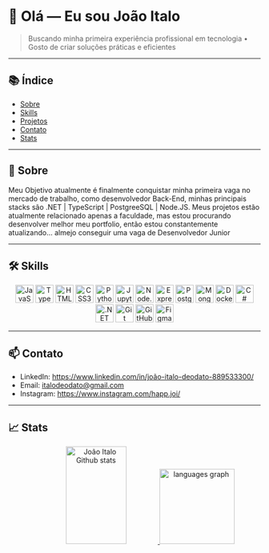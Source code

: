 # 👋 Olá — Eu sou João Italo
> Buscando minha primeira experiência profissional em tecnologia • Gosto de criar soluções práticas e eficientes

---

## 📚 Índice
- [Sobre](#sobre)
- [Skills](#skills)
- [Projetos](#projetos)
- [Contato](#contato)
- [Stats](#stats)

---

## 🧾 Sobre
Meu Objetivo atualmente é finalmente conquistar minha primeira vaga no mercado de trabalho, como desenvolvedor Back-End, minhas principais stacks são .NET | TypeScript | PostgreeSQL | Node.JS.
Meus projetos estão atualmente relacionado apenas a faculdade, mas estou procurando desenvolver melhor meu portfolio, então estou constantemente atualizando...
almejo conseguir uma vaga de Desenvolvedor Junior

---

## 🛠️ Skills
<p align="center">
  <!-- Linguagens -->
  <img alt="JavaScript"    src="https://cdn.jsdelivr.net/gh/devicons/devicon/icons/javascript/javascript-original.svg" height="36" />
  <img alt="TypeScript"    src="https://cdn.jsdelivr.net/gh/devicons/devicon/icons/typescript/typescript-original.svg" height="36" />
  <img alt="HTML5"         src="https://cdn.jsdelivr.net/gh/devicons/devicon/icons/html5/html5-original.svg" height="36" />
  <img alt="CSS3"          src="https://cdn.jsdelivr.net/gh/devicons/devicon/icons/css3/css3-original.svg" height="36" />
  <img alt="Python"        src="https://cdn.jsdelivr.net/gh/devicons/devicon/icons/python/python-original.svg" height="36" />
  <img alt="Jupyter"       src="https://cdn.jsdelivr.net/gh/devicons/devicon/icons/jupyter/jupyter-original.svg" height="36" />

  <!-- Backend / DB / Cloud -->
  <img alt="Node.js"       src="https://cdn.jsdelivr.net/gh/devicons/devicon/icons/nodejs/nodejs-original.svg" height="36" />
  <img alt="Express"       src="https://cdn.jsdelivr.net/gh/devicons/devicon/icons/express/express-original.svg" height="36" />
  <img alt="Postgres"      src="https://cdn.jsdelivr.net/gh/devicons/devicon/icons/postgresql/postgresql-original.svg" height="36" />
  <img alt="MongoDB"       src="https://cdn.jsdelivr.net/gh/devicons/devicon/icons/mongodb/mongodb-original.svg" height="36" />
  <img alt="Docker"        src="https://cdn.jsdelivr.net/gh/devicons/devicon/icons/docker/docker-original.svg" height="36" />


  <!-- Microsoft / .NET -->
  <img alt="C#"            src="https://cdn.jsdelivr.net/gh/devicons/devicon/icons/csharp/csharp-original.svg" height="36" />
  <img alt=".NET"          src="https://cdn.jsdelivr.net/gh/devicons/devicon/icons/dot-net/dot-net-original.svg" height="36" />

  <!-- Ferramentas -->
  <img alt="Git"           src="https://cdn.jsdelivr.net/gh/devicons/devicon/icons/git/git-original.svg" height="36" />
  <img alt="GitHub"        src="https://cdn.jsdelivr.net/gh/devicons/devicon/icons/github/github-original.svg" height="36" />
  <img alt="Figma"         src="https://cdn.jsdelivr.net/gh/devicons/devicon/icons/figma/figma-original.svg" height="36" />
</p>

---

## 📫 Contato
- LinkedIn: https://www.linkedin.com/in/joão-italo-deodato-889533300/  
- Email: italodeodato@gmail.com  
- Instagram: https://www.instagram.com/happ.joi/

---

## 📈 Stats
<p align="center">
<a href="https://github.com/Happjoi"target="_blank"> 
<img width="49%" height="195px" src="https://github-readme-stats.vercel.app/api?username=Happjoi&show_icons=true&count_private=true&hide_border=true&title_color=a020f0&icon_color=a020f0&text_color=c9d1d9&bg_color=0d1117" alt="João Italo Github stats" />
<img src="https://github-readme-stats.vercel.app/api/top-langs?username=Happjoi&locale=en&hide_title=false&layout=compact&card_width=320&langs_count=5&theme=dark&hide_border=false" height="150" alt="languages graph"  />
</p>


